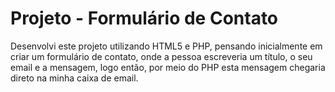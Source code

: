 # Projeto - Formulário de Contato

Desenvolvi este projeto utilizando HTML5 e PHP, pensando inicialmente em criar um formulário de contato, onde a pessoa escreveria um título, o seu email e a mensagem, logo então, por meio do PHP esta mensagem chegaria direto na minha caixa de email. 
